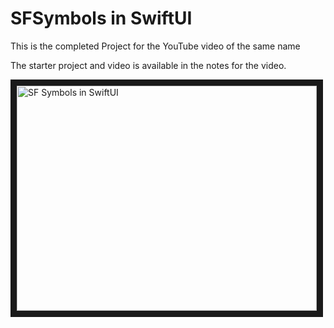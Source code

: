 # SFSymbols in SwiftUI

This is the completed Project for the YouTube video of the same name

The starter project and video is available in the notes for the video.

<a href="http://www.youtube.com/watch?feature=player_embedded&v=XPe6XAdRI24
" target="_blank"><img src="http://img.youtube.com/vi/XPe6XAdRI24/0.jpg" 
alt="SF Symbols in SwiftUI" width="480" height="360" border="10" /></a>


